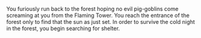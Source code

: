 You furiously run back to the forest hoping no evil pig-goblins come screaming at you from the Flaming Tower. You reach the entrance of the forest only to find that the sun as just set. In order to survive the cold night in the forest, you begin searching for shelter.